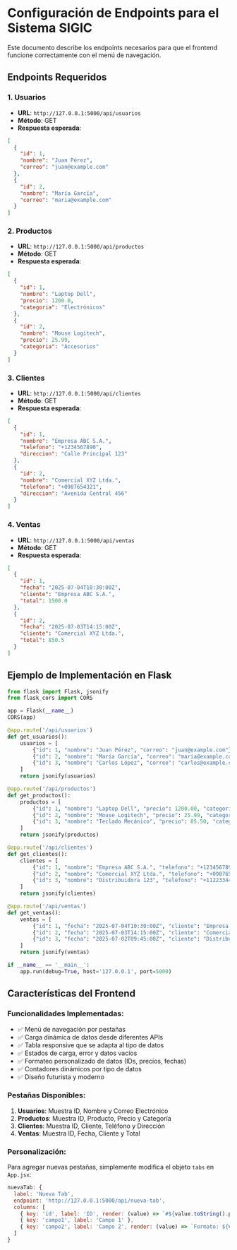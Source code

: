 # Configuración de Endpoints para el Sistema SIGIC

Este documento describe los endpoints necesarios para que el frontend funcione correctamente con el menú de navegación.

## Endpoints Requeridos

### 1. Usuarios

- **URL**: `http://127.0.0.1:5000/api/usuarios`
- **Método**: GET
- **Respuesta esperada**:

```json
[
  {
    "id": 1,
    "nombre": "Juan Pérez",
    "correo": "juan@example.com"
  },
  {
    "id": 2,
    "nombre": "María García",
    "correo": "maria@example.com"
  }
]
```

### 2. Productos

- **URL**: `http://127.0.0.1:5000/api/productos`
- **Método**: GET
- **Respuesta esperada**:

```json
[
  {
    "id": 1,
    "nombre": "Laptop Dell",
    "precio": 1200.0,
    "categoria": "Electrónicos"
  },
  {
    "id": 2,
    "nombre": "Mouse Logitech",
    "precio": 25.99,
    "categoria": "Accesorios"
  }
]
```

### 3. Clientes

- **URL**: `http://127.0.0.1:5000/api/clientes`
- **Método**: GET
- **Respuesta esperada**:

```json
[
  {
    "id": 1,
    "nombre": "Empresa ABC S.A.",
    "telefono": "+1234567890",
    "direccion": "Calle Principal 123"
  },
  {
    "id": 2,
    "nombre": "Comercial XYZ Ltda.",
    "telefono": "+0987654321",
    "direccion": "Avenida Central 456"
  }
]
```

### 4. Ventas

- **URL**: `http://127.0.0.1:5000/api/ventas`
- **Método**: GET
- **Respuesta esperada**:

```json
[
  {
    "id": 1,
    "fecha": "2025-07-04T10:30:00Z",
    "cliente": "Empresa ABC S.A.",
    "total": 1500.0
  },
  {
    "id": 2,
    "fecha": "2025-07-03T14:15:00Z",
    "cliente": "Comercial XYZ Ltda.",
    "total": 850.5
  }
]
```

## Ejemplo de Implementación en Flask

```python
from flask import Flask, jsonify
from flask_cors import CORS

app = Flask(__name__)
CORS(app)

@app.route('/api/usuarios')
def get_usuarios():
    usuarios = [
        {"id": 1, "nombre": "Juan Pérez", "correo": "juan@example.com"},
        {"id": 2, "nombre": "María García", "correo": "maria@example.com"},
        {"id": 3, "nombre": "Carlos López", "correo": "carlos@example.com"}
    ]
    return jsonify(usuarios)

@app.route('/api/productos')
def get_productos():
    productos = [
        {"id": 1, "nombre": "Laptop Dell", "precio": 1200.00, "categoria": "Electrónicos"},
        {"id": 2, "nombre": "Mouse Logitech", "precio": 25.99, "categoria": "Accesorios"},
        {"id": 3, "nombre": "Teclado Mecánico", "precio": 85.50, "categoria": "Accesorios"}
    ]
    return jsonify(productos)

@app.route('/api/clientes')
def get_clientes():
    clientes = [
        {"id": 1, "nombre": "Empresa ABC S.A.", "telefono": "+1234567890", "direccion": "Calle Principal 123"},
        {"id": 2, "nombre": "Comercial XYZ Ltda.", "telefono": "+0987654321", "direccion": "Avenida Central 456"},
        {"id": 3, "nombre": "Distribuidora 123", "telefono": "+1122334455", "direccion": "Boulevard Norte 789"}
    ]
    return jsonify(clientes)

@app.route('/api/ventas')
def get_ventas():
    ventas = [
        {"id": 1, "fecha": "2025-07-04T10:30:00Z", "cliente": "Empresa ABC S.A.", "total": 1500.00},
        {"id": 2, "fecha": "2025-07-03T14:15:00Z", "cliente": "Comercial XYZ Ltda.", "total": 850.50},
        {"id": 3, "fecha": "2025-07-02T09:45:00Z", "cliente": "Distribuidora 123", "total": 2300.75}
    ]
    return jsonify(ventas)

if __name__ == '__main__':
    app.run(debug=True, host='127.0.0.1', port=5000)
```

## Características del Frontend

### Funcionalidades Implementadas:

- ✅ Menú de navegación por pestañas
- ✅ Carga dinámica de datos desde diferentes APIs
- ✅ Tabla responsive que se adapta al tipo de datos
- ✅ Estados de carga, error y datos vacíos
- ✅ Formateo personalizado de datos (IDs, precios, fechas)
- ✅ Contadores dinámicos por tipo de datos
- ✅ Diseño futurista y moderno

### Pestañas Disponibles:

1. **Usuarios**: Muestra ID, Nombre y Correo Electrónico
2. **Productos**: Muestra ID, Producto, Precio y Categoría
3. **Clientes**: Muestra ID, Cliente, Teléfono y Dirección
4. **Ventas**: Muestra ID, Fecha, Cliente y Total

### Personalización:

Para agregar nuevas pestañas, simplemente modifica el objeto `tabs` en `App.jsx`:

```javascript
nuevaTab: {
  label: 'Nueva Tab',
  endpoint: 'http://127.0.0.1:5000/api/nueva-tab',
  columns: [
    { key: 'id', label: 'ID', render: (value) => `#${value.toString().padStart(3, '0')}` },
    { key: 'campo1', label: 'Campo 1' },
    { key: 'campo2', label: 'Campo 2', render: (value) => `Formato: ${value}` }
  ]
}
```

